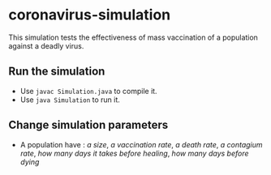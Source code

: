 # coronavirus-simulation
This simulation tests the effectiveness of mass vaccination of a population against a deadly virus. 

## Run the simulation
- Use `javac Simulation.java` to compile it.
- Use `java Simulation` to run it.

## Change simulation parameters
- A population have : *a size*, *a vaccination rate*, *a death rate*, *a contagium rate*, *how many days it takes before healing*, *how many days before dying*
